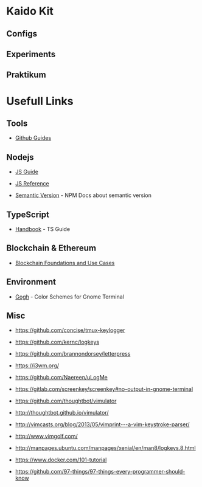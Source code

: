 # Kaido Kit

## Configs

## Experiments

## Praktikum

# Usefull Links

## Tools

- [Github Guides](https://guides.github.com/)

## Nodejs

- [JS Guide](https://developer.mozilla.org/en-US/docs/Web/JavaScript/Guide)

- [JS Reference](https://developer.mozilla.org/en-US/docs/Web/JavaScript/Reference)

- [Semantic Version](https://docs.npmjs.com/about-semantic-versioning) - NPM Docs about semantic version

## TypeScript

- [Handbook](https://www.staging-typescript.org/docs/handbook/) - TS Guide

## Blockchain & Ethereum

- [Blockchain Foundations and Use Cases](https://www.coursera.org/learn/blockchain-foundations-and-use-cases)

## Environment

- [Gogh](https://mayccoll.github.io/Gogh/) - Color Schemes for Gnome Terminal

## Misc

- https://github.com/concise/tmux-keylogger

- https://github.com/kernc/logkeys

- https://github.com/brannondorsey/letterpress

- https://i3wm.org/

- https://github.com/Naereen/uLogMe

- https://gitlab.com/screenkey/screenkey#no-output-in-gnome-terminal

- https://github.com/thoughtbot/vimulator

- http://thoughtbot.github.io/vimulator/

- http://vimcasts.org/blog/2013/05/vimprint---a-vim-keystroke-parser/

- http://www.vimgolf.com/

- http://manpages.ubuntu.com/manpages/xenial/en/man8/logkeys.8.html

- https://www.docker.com/101-tutorial

- https://github.com/97-things/97-things-every-programmer-should-know
